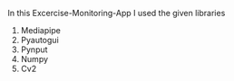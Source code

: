 In this Excercise-Monitoring-App I used the given libraries
1. Mediapipe
2. Pyautogui
3. Pynput
4. Numpy
5. Cv2
